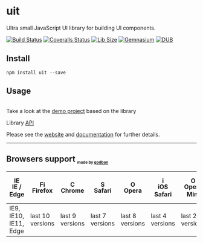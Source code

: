 # uit

Ultra small JavaScript UI library for building UI components.

[![Build Status](https://travis-ci.org/AntonLapshin/uit.svg?branch=master)](https://travis-ci.org/AntonLapshin/uit)
[![Coveralls Status](https://coveralls.io/repos/github/AntonLapshin/uit/badge.svg?branch=master)](https://coveralls.io/github/AntonLapshin/uit?branch=master)
[![Lib Size](http://img.badgesize.io/AntonLapshin/uit/master/bin/uit.min.js.svg?compression=gzip)](https://github.com/AntonLapshin/uit/blob/master/dist/uit.min.js)
[![Gemnasium](https://img.shields.io/gemnasium/mathiasbynens/he.svg)]()
[![DUB](https://img.shields.io/dub/l/vibe-d.svg)]()

Install
-------

    npm install uit --save

Usage
-----

```html

```

Take a look at the [demo project](https://gymgametest.appspot.com) based on the library

Library [API](api.md)

Please see the [website](http://antonlapshin.github.io/droplet.js/) and [documentation](http://docs.dropletjs.apiary.io/) for further details.

---

## Browsers support <sub><sup><sub><sub>made by <a href="https://godban.github.io">godban</a></sub></sub></sup></sub>

| [<img src="https://raw.githubusercontent.com/godban/browsers-support-badges/master/src/images/edge.png" alt="IE / Edge" width="16px" height="16px" />](http://godban.github.io/browsers-support-badges/)</br>IE / Edge | [<img src="https://raw.githubusercontent.com/godban/browsers-support-badges/master/src/images/firefox.png" alt="Firefox" width="16px" height="16px" />](http://godban.github.io/browsers-support-badges/)</br>Firefox | [<img src="https://raw.githubusercontent.com/godban/browsers-support-badges/master/src/images/chrome.png" alt="Chrome" width="16px" height="16px" />](http://godban.github.io/browsers-support-badges/)</br>Chrome | [<img src="https://raw.githubusercontent.com/godban/browsers-support-badges/master/src/images/safari.png" alt="Safari" width="16px" height="16px" />](http://godban.github.io/browsers-support-badges/)</br>Safari | [<img src="https://raw.githubusercontent.com/godban/browsers-support-badges/master/src/images/opera.png" alt="Opera" width="16px" height="16px" />](http://godban.github.io/browsers-support-badges/)</br>Opera | [<img src="https://raw.githubusercontent.com/godban/browsers-support-badges/master/src/images/safari-ios.png" alt="iOS Safari" width="16px" height="16px" />](http://godban.github.io/browsers-support-badges/)</br>iOS Safari | [<img src="https://raw.githubusercontent.com/godban/browsers-support-badges/master/src/images/opera-mini.png" alt="Opera Mini" width="16px" height="16px" />](http://godban.github.io/browsers-support-badges/)</br>Opera Mini | [<img src="https://raw.githubusercontent.com/godban/browsers-support-badges/master/src/images/chrome-android.png" alt="Chrome for Android" width="16px" height="16px" />](http://godban.github.io/browsers-support-badges/)</br>Chrome for Android |
| --------- | --------- | --------- | --------- | --------- | --------- | --------- | --------- |
| IE9, IE10, IE11, Edge| last 10 versions| last 9 versions| last 7 versions| last 8 versions| last 4 versions| last 2 versions| last 3 versions